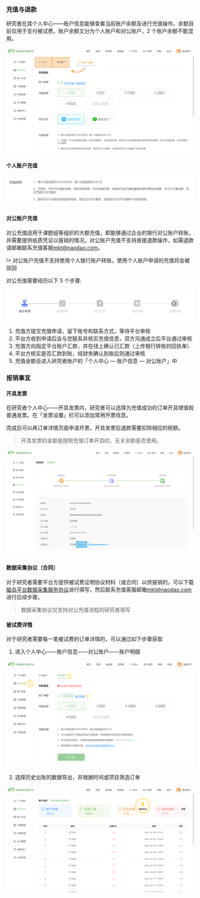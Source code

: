 ### 充值与退款

研究者在其个人中心——账户信息能够查看当前账户余额及进行充值操作。余额目前仅用于支付被试费。账户余额又分为个人账户和对公账户，2 个账户余额不能混用。

![](imgs/Frame%2025.png)

#### 个人账户充值

![](imgs/image-4.png)

#### 对公账户充值

对公充值适用于课题组等组织的大额充值，即能够通过企业的银行对公账户转账，并需要提供纸质凭证以报销的情况。对公账户充值不支持直接退款操作，如需退款请邮箱联系充值客服[mkt@naodao.com](mailto:mkt@naodao.com)。

!> 对公账户充值不支持使用个人银行账户转账，使用个人账户申请的充值将会被驳回

对公充值需要经历以下 5 个步骤:

![](imgs/image-1.png)

1. 充值方提交充值申请，留下账号和联系方式，等待平台审核
2. 平台方收到申请后会与您联系并核实充值信息，双方沟通成立后平台通过审核
3. 充值方向指定平台账户汇款，并在线上确认已汇款（上传银行转账的回执单）
4. 平台方核实是否汇款到账，经财务确认到账后则通过审核
5. 充值金额会进入研究者账户的「个人中心 — 账户信息 — 对公账户」中

### 报销事宜

#### 开具发票

在研究者个人中心——开具发票内，研究者可以选择为充值成功的订单开具增值税普通发票。在「发票设置」栏可以添加常用开票信息。

完成后可以再订单详情页面申请开票。开具发票后退款需要扣除相应的税额。

> 开具发票的金额是按照充值订单开具的，无关余额是否使用。

![](imgs/personal/image-2.png)

#### 数据采集协议（合同）

对于研究者需要平台方提供被试费证明协议材料（或合同）以供报销的，可以下载 [脑岛平台数据采集服务协议](https://nao-dao.github.io/researcher-manual/assets/脑岛平台数据采集服务协议.docx)进行填写，然后联系充值客服邮箱[mkt@naodao.com](mailto:mkt@naodao.com)进行后续步骤。

> 数据采集协议仅支持对公充值流程的研究者填写

#### 被试费详情

对于研究者需要每一笔被试费的订单详情的，可以通过如下步骤获取

1. 进入个人中心——账户信息——对公账户——账户明细

![](imgs/image-2.png)

2. 选择历史出账的数据导出，并根据时间或项目筛选订单

![](imgs/image-3.png)